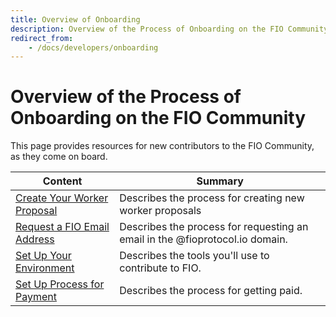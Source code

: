```yaml
---
title: Overview of Onboarding
description: Overview of the Process of Onboarding on the FIO Community
redirect_from:
    - /docs/developers/onboarding
---
```


# Overview of the Process of Onboarding on the FIO Community

This page provides resources for new contributors to the FIO Community, as they come on board.

|Content|Summary|
|---|---|
|[Create Your Worker Proposal]({{site.baseurl}}/docs/developers/onboarding-workerprop) |Describes the process for creating new worker proposals|
|[Request a FIO Email Address]({{site.baseurl}}/docs/developers/onboarding-email)|Describes the process for requesting an email in the @fioprotocol.io domain.|
|[Set Up Your Environment]({{site.baseurl}}/docs/developers/onboarding-tools)|Describes the tools you'll use to contribute to FIO.|
|[Set Up Process for Payment]({{site.baseurl}}/docs/developers/onboarding-getpaid)|Describes the process for getting paid.|